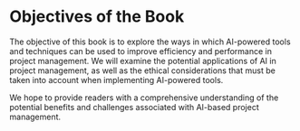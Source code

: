Objectives of the Book
===========================================================

The objective of this book is to explore the ways in which AI-powered tools and techniques can be used to improve efficiency and performance in project management. We will examine the potential applications of AI in project management, as well as the ethical considerations that must be taken into account when implementing AI-powered tools.

We hope to provide readers with a comprehensive understanding of the potential benefits and challenges associated with AI-based project management.
